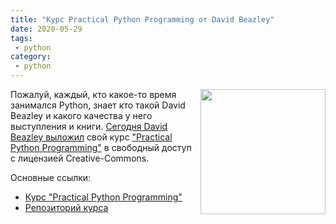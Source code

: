 ```yaml
---
title: "Курс Practical Python Programming от David Beazley"
date: 2020-05-29
tags:
 - python
category:
 - python
---
```


<img align="right" src="https://scontent.fiev25-2.fna.fbcdn.net/v/t1.0-9/100603347_1544225309086227_3970998428258795520_n.jpg?_nc_cat=104&_nc_sid=730e14&_nc_oc=AQnaEC1dbMAzm61QUvRSDtNbLbcOj7Qf98Qc2Mlp7IUtrPJMxDFsqkUoElUSc1u1mjU&_nc_ht=scontent.fiev25-2.fna&oh=8f7ab272efccea056a2d76bd246c5e0b&oe=5EF85DC8" width="200">

Пожалуй, каждый, кто какое-то время занимался Python, знает кто такой David Beazley и какого качества у него выступления и книги. 
[Сегодня David Beazley выложил](https://twitter.com/dabeaz/status/1266339737624813569) свой
 курс ["Practical Python Programming"](https://dabeaz-course.github.io/practical-python/) в свободный доступ с лицензией Creative-Commons.


Основные ссылки:

* [Курс "Practical Python Programming"](https://dabeaz-course.github.io/practical-python/)
* [Репозиторий курса](https://github.com/dabeaz-course/practical-python)
